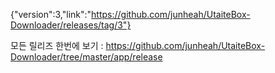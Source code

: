{"version":3,"link":"https://github.com/junheah/UtaiteBox-Downloader/releases/tag/3"}


모든 릴리즈 한번에 보기 : https://github.com/junheah/UtaiteBox-Downloader/tree/master/app/release
